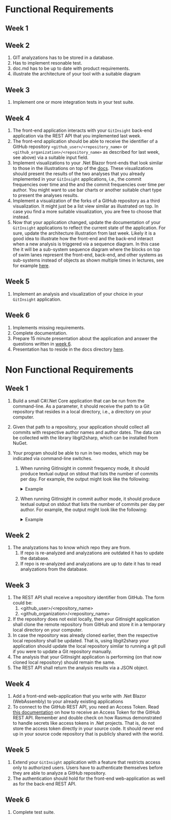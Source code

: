 # Functional Requirements
## Week 1



## Week 2
1. GIT analyzations has to be stored in a database.
2. Has to implement resonable test.
3. doc.md has to be up to date with product requirements.  
4. illustrate the architecture of your tool with a suitable diagram

## Week 3
1. Implement one or more integration tests in your test suite. 

## Week 4
1. The front-end application interacts with your `GitInsight` back-end application via the REST API that you implemented last week.
2. The front-end application should be able to receive the identifier of a GitHub repository `<github_user>/<repository_name>` or `<github_organization>/<repository_name>` as described for last week, see above) via a suitable input field.
3. Implement visualizations to your .Net Blazor front-ends that look similar to those in the illustrations on top of the [docs](https://github.com/duckth/bdsa-project-newgit/edit/main/docs/project-description.md). These visualizations should present the results of the two analyses that you already implemented in your `GitInsight` applications, i.e., the commit frequencies over time and the and the commit frequencies over time per author. You might want to use bar charts or another suitable chart type to present the analyses results.
4. Implement a visualization of the forks of a GitHub repository as a third visualization. It might just be a list view similar as illustrated on top. In case you find a more suitable visualization, you are free to choose that instead.
5. Now that your application changed, update the documentation of your `GitInsight` applications to reflect the current state of the application. For sure, update the architecture illustration from last week. Likely it is a good idea to illustrate how the front-end and the back-end interact when a new analysis is triggered via a sequence diagram. In this case the it will be a sub-system sequence diagram where the blocks on top of swim lanes represent the front-end, back-end, and other systems as sub-systems instead of objects as shown multiple times in lectures, see for example [here](https://www.lucidchart.com/pages/uml-system-sequence-diagram).

## Week 5
1. Implement an analysis and visualization of your choice in your `GitInsight` application.

## Week 6
1. Implements missing requirements.
2. Complete documentation.
3. Prepare 15 minute presentation about the application and answer the questions written in [week 6](https://github.com/duckth/bdsa-project-newgit/blob/main/docs/project-description.md).
4. Presentation has to reside in the docs directory [here](https://github.com/duckth/bdsa-project-newgit/blob/main/docs).

# Non Functional Requirements
## Week 1
1. Build a small C#/.Net Core application that can be run from the command-line. As a parameter, it should receive the path to a Git repository that resides in a local directory, i.e., a directory on your computer.
2. Given that path to a repository, your application should collect all commits with respective author names and author dates. The data can be collected with the library libgit2sharp, which can be installed from NuGet.
3. Your program should be able to run in two modes, which may be indicated via command-line switches.

    1. When running GitInsight in commit frequency mode, it should produce textual output on stdout that lists the number of commits per day. For example, the output might look like the following:
        <details>
        <summary>Example</summary>

                1 2017-12-08
                6 2017-12-26
                12 2018-01-01
                13 2018-01-02
                10 2018-01-14
                7 2018-01-17
                5 2018-01-18 
        </details>

    2. When running GitInsight in commit author mode, it should produce textual output on stdout that lists the number of commits per day per author. For example, the output might look like the following:
        <details>
        <summary>Example</summary>

            Marie Beaumin
                1 2017-12-08
                6 2017-12-26
                12 2018-01-01
                13 2018-01-02
                10 2018-01-14
                7 2018-01-17
                5 2018-01-18 

            Maxime Kauta
                5 2017-12-06
                3 2017-12-07
                1 2018-01-01
                10 2018-01-02
                21 2018-01-03
                1 2018-01-04
                5 2018-01-05 
        </details>

## Week 2
1. The analyzations has to know which repo they are from.
    1. If repo is re-analyzed and analyzations are outdated it has to update the database.
    2. If repo is re-analyzed and analyzations are up to date it has to read analyzations from the database.

## Week 3
1. The REST API shall receive a repository identifier from GitHub. The form could be:
    1. <github_user>/<repository_name> 
    2. <github_organization>/<repository_name>
2. If the repository does not exist locally, then your GitInsight application shall clone the remote repository from GitHub and store it in a temporary local directory on your computer.
3. In case the repository was already cloned earlier, then the respective local repository shall be updated. That is, using libgit2sharp your application should update the local repository similar to running a git pull if you were to update a Git repository manually.
4. The analysis that your GitInsight application is performing (on that now cloned local repository) should remain the same.
5. The REST API shall return the analysis results via a JSON object.

## Week 4
1. Add a front-end web-application that you write with .Net Blazor (WebAssembly) to your already existing applications
2. To connect to the GitHub REST API, you need an Access Token. Read [this documentation](https://docs.github.com/en/authentication/keeping-your-account-and-data-secure/creating-a-personal-access-token) on how to receive an Access Token for the GitHub REST API. Remember and double check on how Rasmus demonstrated to handle secrets like access tokens in .Net projects. That is, do not store the access token directly in your source code. It should never end up in your source code repository that is publicly shared with the world.

## Week 5
1. Extend your `GitInsight` application with a feature that restricts access only to authorized users. Users have to authenticate themselves before they are able to analyze a GitHub repository.
2. The authentication should hold for the front-end web-application as well as for the back-end REST API.

## Week 6
1. Complete test suite.
